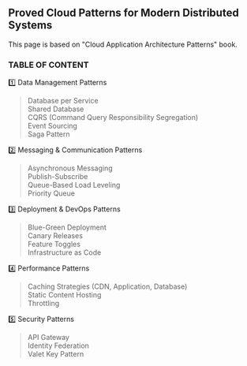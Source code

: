 ## Proved Cloud Patterns for Modern Distributed Systems
This page is based on "Cloud Application Architecture Patterns" book.  

### TABLE OF CONTENT
1️⃣ Data Management Patterns  
> Database per Service  
> Shared Database  
> CQRS (Command Query Responsibility Segregation)  
> Event Sourcing  
> Saga Pattern  

2️⃣ Messaging & Communication Patterns  
> Asynchronous Messaging  
> Publish-Subscribe  
> Queue-Based Load Leveling  
> Priority Queue  

3️⃣ Deployment & DevOps Patterns  
> Blue-Green Deployment  
> Canary Releases  
> Feature Toggles  
> Infrastructure as Code  

4️⃣ Performance Patterns  
> Caching Strategies (CDN, Application, Database)  
> Static Content Hosting  
> Throttling  

5️⃣ Security Patterns  
> API Gateway  
> Identity Federation  
> Valet Key Pattern  
